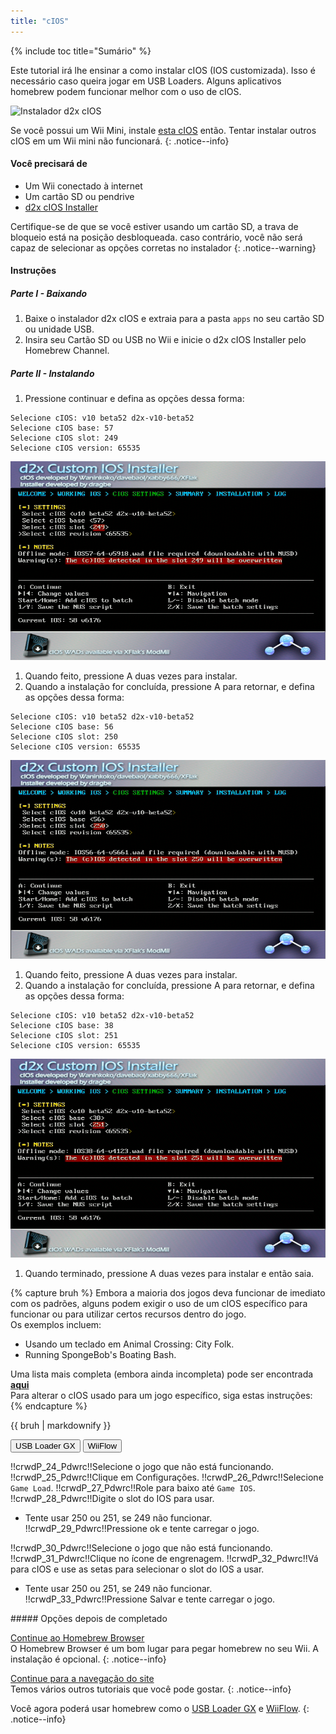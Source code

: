 ```yaml
---
title: "cIOS"
---
```


{% include toc title="Sumário" %}

Este tutorial irá lhe ensinar a como instalar cIOS (IOS customizada). Isso é necessário caso queira jogar em USB Loaders. Alguns aplicativos homebrew podem funcionar melhor com o uso de cIOS.

![Instalador d2x cIOS](/images/cios/cIOS.png)

Se você possui um Wii Mini, instale [esta cIOS](cios-mini) então. Tentar instalar outros cIOS em um Wii mini não funcionará.
{: .notice--info}

#### Você precisará de

* Um Wii conectado à internet
* Um cartão SD ou pendrive
* [d2x cIOS Installer](/assets/files/d2x-cIOS-Installer-Wii.zip)

Certifique-se de que se você estiver usando um cartão SD, a trava de bloqueio está na posição desbloqueada. caso contrário, você não será capaz de selecionar as opções corretas no instalador
{: .notice--warning}

#### Instruções

##### Parte I - Baixando

1. Baixe o instalador d2x cIOS e extraia para a pasta `apps` no seu cartão SD ou unidade USB.
1. Insira seu Cartão SD ou USB no Wii e inicie o d2x cIOS Installer pelo Homebrew Channel.

##### Parte II - Instalando

1. Pressione continuar e defina as opções dessa forma:
```
Selecione cIOS: v10 beta52 d2x-v10-beta52
Selecione cIOS base: 57
Selecione cIOS slot: 249
Selecione cIOS version: 65535
```
![Instale cIOS 249](/images/cios/Install249.png)
1. Quando feito, pressione A duas vezes para instalar.
1. Quando a instalação for concluída, pressione A para retornar, e defina as opções dessa forma:
```
Selecione cIOS: v10 beta52 d2x-v10-beta52
Selecione cIOS base: 56
Selecione cIOS slot: 250
Selecione cIOS version: 65535
```
![Instale cIOS 250](/images/cios/Install250.png)
1. Quando feito, pressione A duas vezes para instalar.
1. Quando a instalação for concluída, pressione A para retornar, e defina as opções dessa forma:
```
Selecione cIOS: v10 beta52 d2x-v10-beta52
Selecione cIOS base: 38
Selecione cIOS slot: 251
Selecione cIOS version: 65535
```
![Instale cIOS 251](/images/cios/Install251.png)
1. Quando terminado, pressione A duas vezes para instalar e então saia.

{% capture bruh %}
Embora a maioria dos jogos deva funcionar de imediato com os padrões, alguns podem exigir o uso de um cIOS específico para funcionar ou para utilizar certos recursos dentro do jogo.<br> Os exemplos incluem:
* Usando um teclado em Animal Crossing: City Folk.
* Running SpongeBob's Boating Bash.

Uma lista mais completa (embora ainda incompleta) pode ser encontrada [**aqui**](https://wiki.gbatemp.net/wiki/Wii_cIOS_base_Compatibility_List)<br> Para alterar o cIOS usado para um jogo específico, siga estas instruções:
{% endcapture %}
<div class="notice--warning">{{ bruh | markdownify }}</div>

<button class="tablinks btn btn--large btn--primary" id="defaultOpen" onclick="openTab(event, 'usbloadergx')">USB Loader GX</button>
<button class="tablinks btn btn--large btn--info" onclick="openTab(event, 'wiiflow')">WiiFlow</button>

<div id="usbloadergx" class="blanktabcontent">
  <p spaces-before="0">
    !!crwdP_24_Pdwrc!!Selecione o jogo que não está funcionando. !!crwdP_25_Pdwrc!!Clique em Configurações. !!crwdP_26_Pdwrc!!Selecione <code>Game Load</code>. !!crwdP_27_Pdwrc!!Role para baixo até <code>Game IOS</code>. !!crwdP_28_Pdwrc!!Digite o slot do IOS para usar.
  </p>
  
  <ul>
    <li>
      Tente usar 250 ou 251, se 249 não funcionar. !!crwdP_29_Pdwrc!!Pressione ok e tente carregar o jogo.
    </li>
  </ul>
</div>

<div id="wiiflow" class="blanktabcontent">
  <p spaces-before="0">
    !!crwdP_30_Pdwrc!!Selecione o jogo que não está funcionando. !!crwdP_31_Pdwrc!!Clique no ícone de engrenagem. !!crwdP_32_Pdwrc!!Vá para cIOS e use as setas para selecionar o slot do IOS a usar.
  </p>
  
  <ul>
    <li>
      Tente usar 250 ou 251, se 249 não funcionar. !!crwdP_33_Pdwrc!!Pressione Salvar e tente carregar o jogo.
    </li>
  </ul>
</div>
##### Opções depois de completado

[Continue ao Homebrew Browser](hbb)<br> O Homebrew Browser é um bom lugar para pegar homebrew no seu Wii. A instalação é opcional.
{: .notice--info}

[Continue para a navegação do site](site-navigation)<br> Temos vários outros tutoriais que você pode gostar.
{: .notice--info}

Você agora poderá usar homebrew como o [USB Loader GX](usbloadergx) e [WiiFlow](wiiflow).
{: .notice--info}

<script>
    let tabcontent = document.getElementsByClassName("blanktabcontent");
    let tablinks = document.getElementsByClassName("tablinks");!!crwd_CB_10_BC_dwrc!!</script>

